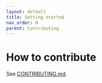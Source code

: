 ```yaml
---
layout: default
title: Getting started
nav_order: 0
parent: Contributing
---
```


# How to contribute

See [CONTRIBUTING.md](https://github.com/kellen-miller/grpc-gateway/blob/main/CONTRIBUTING.md).
